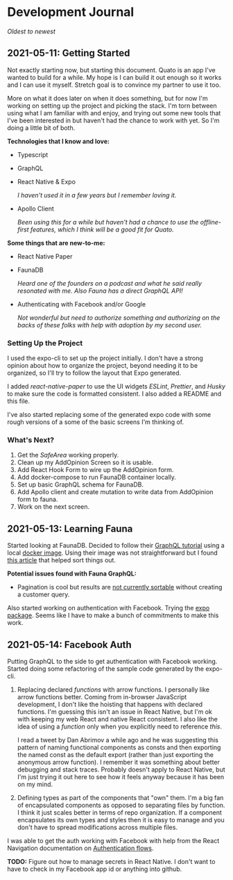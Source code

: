 # Development Journal
_Oldest to newest_
## 2021-05-11: Getting Started
Not exactly starting now, but starting this document. Quato is an app I've wanted to build for a while. My hope is I can build it out enough so it works and I can use it myself. Stretch goal is to convince my partner to use it too. 

More on what it does later on when it does something, but for now I'm working on setting up the project and picking the stack. I'm torn between using what I am familiar with and enjoy, and trying out some new tools that I've been interested in but haven't had the chance to work with yet. So I'm doing a little bit of both. 

__Technologies that I know and love:__

* Typescript
* GraphQL
* React Native & Expo

     _I haven't used it in a few years but I remember loving it._
* Apollo Client
    
    _Been using this for a while but haven't had a chance to use the offline-first features, which I think will be a good fit for Quato._

__Some things that are new-to-me:__
* React Native Paper
* FaunaDB
    
    _Heard one of the founders on a podcast and what he said really resonated with me. Also Fauna has a direct GraphQL API!_
* Authenticating with Facebook and/or Google

    _Not wonderful but need to authorize something and authorizing on the backs of these folks with help with adoption by my second user._

### Setting Up the Project
I used the expo-cli to set up the project initially. I don't have a strong opinion about how to organize the project, beyond needing it to be organized, so I'll try to follow the layout that Expo generated.

I added _react-native-paper_ to use the UI widgets _ESLint_, _Prettier_, and _Husky_ to make sure the code is formatted consistent. I also added a README and this file.

I've also started replacing some of the generated expo code with some rough versions of a some of the basic screens I'm thinking of.

### What's Next?
1. Get the _SafeArea_ working properly.
1. Clean up my AddOpinion Screen so it is usable.
1. Add React Hook Form to wire up the AddOpinion form.
1. Add docker-compose to run FaunaDB container locally.
1. Set up basic GraphQL schema for FaunaDB.
1. Add Apollo client and create mutation to write data from AddOpinion form to fauna.
1. Work on the next screen.

## 2021-05-13: Learning Fauna
Started looking at FaunaDB. Decided to follow their [GraphQL tutorial](https://docs.fauna.com/fauna/current/tutorials/graphql/quick_start) using a local [docker image](https://docs.fauna.com/fauna/current/integrations/dev). Using their image was not straightforward but I found [this article](https://dev.to/englishcraig/how-to-set-up-faunadb-for-local-development-5ha7) that helped sort things out.

__Potential issues found with Fauna GraphQL:__
* Pagination is cool but results are [not currently sortable](https://forums.fauna.com/t/how-to-sort-graphql-query-results/372) without creating a customer query.

Also started working on authentication with Facebook. Trying the [expo package](https://docs.expo.io/versions/latest/sdk/facebook/).
Seems like I have to make a bunch of commitments to make this work.

## 2021-05-14: Facebook Auth
Putting GraphQL to the side to get authentication with Facebook working. Started doing some refactoring of the sample code generated by the expo-cli. 
1. Replacing declared _functions_ with arrow functions. I personally like arrow functions better. Coming from in-browser JavaScript development, I don't like the hoisting that happens with declared functions. I'm guessing this isn't an issue in React Native, but I'm ok with keeping my web React and native React consistent. I also like the idea of using a _function_ only when you explicitly need to reference _this_.

    I read a tweet by Dan Abrimov a while ago and he was suggesting this pattern of naming functional components as consts and then exporting the named const as the default export (rather than just exporting the anonymous arrow function). I remember it was something about better debugging and stack traces. Probably doesn't apply to React Native, but I'm just trying it out here to see how it feels anyway because it has been on my mind.
1. Defining types as part of the components that "own" them. I'm a big fan of encapsulated components as opposed to separating files by function. I think it just scales better in terms of repo organization. If a component encapsulates its own types and styles then it is easy to manage and you don't have to spread modifications across multiple files.

I was able to get the auth working with Facebook with help from the React Navigation documentation on [Authentication flows](https://reactnavigation.org/docs/auth-flow).

__TODO:__ Figure out how to manage secrets in React Native. I don't want to have to check in my Facebook app id or anything into github.
